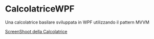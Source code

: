 # CalcolatriceWPF
Una calcolatrice basilare sviluppata in WPF utilizzando il pattern MVVM

[ScreenShoot della Calcolatrice](CalcolatriceWPF/tree/master/CalcolatriceWPF/CalcolatriceWPF/ScreenShot/CalcolatriceScreenShot.PNG)
